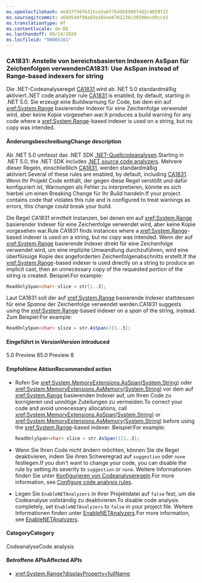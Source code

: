 ```yaml
---
ms.openlocfilehash: 4e937f56f6315ce2abf76dd56989f4d2c4059f22
ms.sourcegitcommit: a69d548f90a03e105ee6701236c38390ecd9ccd1
ms.translationtype: HT
ms.contentlocale: de-DE
ms.lasthandoff: 09/14/2020
ms.locfileid: "90065161"
---
```

### <a name="ca1831-use-asspan-instead-of-range-based-indexers-for-string"></a><span data-ttu-id="f16b1-101">CA1831: Anstelle von bereichsbasierten Indexern AsSpan für Zeichenfolgen verwenden</span><span class="sxs-lookup"><span data-stu-id="f16b1-101">CA1831: Use AsSpan instead of Range-based indexers for string</span></span>

<span data-ttu-id="f16b1-102">Die .NET-Codeanalyseregel [CA1831](/visualstudio/code-quality/ca1831) wird ab .NET 5.0 standardmäßig aktiviert.</span><span class="sxs-lookup"><span data-stu-id="f16b1-102">.NET code analyzer rule [CA1831](/visualstudio/code-quality/ca1831) is enabled, by default, starting in .NET 5.0.</span></span> <span data-ttu-id="f16b1-103">Sie erzeugt eine Buildwarnung für Code, bei dem ein auf <xref:System.Range> basierender Indexer für eine Zeichenfolge verwendet wird, aber keine Kopie vorgesehen war.</span><span class="sxs-lookup"><span data-stu-id="f16b1-103">It produces a build warning for any code where a <xref:System.Range>-based indexer is used on a string, but no copy was intended.</span></span>

#### <a name="change-description"></a><span data-ttu-id="f16b1-104">Änderungsbeschreibung</span><span class="sxs-lookup"><span data-stu-id="f16b1-104">Change description</span></span>

<span data-ttu-id="f16b1-105">Ab .NET 5.0 umfasst das .NET SDK [.NET-Quellcodeanalysen](../../../../docs/fundamentals/productivity/code-analysis.md).</span><span class="sxs-lookup"><span data-stu-id="f16b1-105">Starting in .NET 5.0, the .NET SDK includes [.NET source code analyzers](../../../../docs/fundamentals/productivity/code-analysis.md).</span></span> <span data-ttu-id="f16b1-106">Mehrere dieser Regeln, einschließlich [CA1831](/visualstudio/code-quality/ca1831), werden standardmäßig aktiviert.</span><span class="sxs-lookup"><span data-stu-id="f16b1-106">Several of these rules are enabled, by default, including [CA1831](/visualstudio/code-quality/ca1831).</span></span> <span data-ttu-id="f16b1-107">Wenn Ihr Projekt Code enthält, der gegen diese Regel verstößt und dafür konfiguriert ist, Warnungen als Fehler zu interpretieren, könnte es sich hierbei um einen Breaking Change für Ihr Build handeln.</span><span class="sxs-lookup"><span data-stu-id="f16b1-107">If your project contains code that violates this rule and is configured to treat warnings as errors, this change could break your build.</span></span>

<span data-ttu-id="f16b1-108">Die Regel CA1831 ermittelt Instanzen, bei denen ein auf <xref:System.Range> basierender Indexer für eine Zeichenfolge verwendet wird, aber keine Kopie vorgesehen war.</span><span class="sxs-lookup"><span data-stu-id="f16b1-108">Rule CA1831 finds instances where a <xref:System.Range>-based indexer is used on a string, but no copy was intended.</span></span> <span data-ttu-id="f16b1-109">Wenn der auf <xref:System.Range> basierende Indexer direkt für eine Zeichenfolge verwendet wird, um eine implizite Umwandlung durchzuführen, wird eine überflüssige Kopie des angeforderten Zeichenfolgenabschnitts erstellt.</span><span class="sxs-lookup"><span data-stu-id="f16b1-109">If the <xref:System.Range>-based indexer is used directly on a string to produce an implicit cast, then an unnecessary copy of the requested portion of the string is created.</span></span> <span data-ttu-id="f16b1-110">Beispiel:</span><span class="sxs-lookup"><span data-stu-id="f16b1-110">For example:</span></span>

```csharp
ReadOnlySpan<char> slice = str[1..3];
```

<span data-ttu-id="f16b1-111">Laut CA1831 soll der auf <xref:System.Range> basierende Indexer stattdessen für eine *Spanne* der Zeichenfolge verwendet werden.</span><span class="sxs-lookup"><span data-stu-id="f16b1-111">CA1831 suggests using the <xref:System.Range>-based indexer on a *span* of the string, instead.</span></span> <span data-ttu-id="f16b1-112">Zum Beispiel:</span><span class="sxs-lookup"><span data-stu-id="f16b1-112">For example:</span></span>

```csharp
ReadOnlySpan<char> slice = str.AsSpan()[1..3];
```

#### <a name="version-introduced"></a><span data-ttu-id="f16b1-113">Eingeführt in Version</span><span class="sxs-lookup"><span data-stu-id="f16b1-113">Version introduced</span></span>

<span data-ttu-id="f16b1-114">5.0 Preview 8</span><span class="sxs-lookup"><span data-stu-id="f16b1-114">5.0 Preview 8</span></span>

#### <a name="recommended-action"></a><span data-ttu-id="f16b1-115">Empfohlene Aktion</span><span class="sxs-lookup"><span data-stu-id="f16b1-115">Recommended action</span></span>

- <span data-ttu-id="f16b1-116">Rufen Sie <xref:System.MemoryExtensions.AsSpan(System.String)> oder <xref:System.MemoryExtensions.AsMemory(System.String)> vor dem auf <xref:System.Range> basierenden Indexer auf, um Ihren Code zu korrigieren und unnötige Zuteilungen zu vermeiden.</span><span class="sxs-lookup"><span data-stu-id="f16b1-116">To correct your code and avoid unnecessary allocations, call <xref:System.MemoryExtensions.AsSpan(System.String)> or <xref:System.MemoryExtensions.AsMemory(System.String)> before using the <xref:System.Range>-based indexer.</span></span> <span data-ttu-id="f16b1-117">Beispiel:</span><span class="sxs-lookup"><span data-stu-id="f16b1-117">For example:</span></span>

  ```csharp
  ReadOnlySpan<char> slice = str.AsSpan()[1..3];
  ```

- <span data-ttu-id="f16b1-118">Wenn Sie Ihren Code nicht ändern möchten, können Sie die Regel deaktivieren, indem Sie ihren Schweregrad auf `suggestion` oder `none` festlegen.</span><span class="sxs-lookup"><span data-stu-id="f16b1-118">If you don't want to change your code, you can disable the rule by setting its severity to `suggestion` or `none`.</span></span> <span data-ttu-id="f16b1-119">Weitere Informationen finden Sie unter [Konfigurieren von Codeanalyseregeln](../../../../docs/fundamentals/productivity/configure-code-analysis-rules.md).</span><span class="sxs-lookup"><span data-stu-id="f16b1-119">For more information, see [Configure code analysis rules](../../../../docs/fundamentals/productivity/configure-code-analysis-rules.md).</span></span>

- <span data-ttu-id="f16b1-120">Legen Sie `EnableNETAnalyzers` in Ihrer Projektdatei auf `false` fest, um die Codeanalyse vollständig zu deaktivieren.</span><span class="sxs-lookup"><span data-stu-id="f16b1-120">To disable code analysis completely, set `EnableNETAnalyzers` to `false` in your project file.</span></span> <span data-ttu-id="f16b1-121">Weitere Informationen finden unter [EnableNETAnalyzers](../../../../docs/core/project-sdk/msbuild-props.md#enablenetanalyzers).</span><span class="sxs-lookup"><span data-stu-id="f16b1-121">For more information, see [EnableNETAnalyzers](../../../../docs/core/project-sdk/msbuild-props.md#enablenetanalyzers).</span></span>

#### <a name="category"></a><span data-ttu-id="f16b1-122">Category</span><span class="sxs-lookup"><span data-stu-id="f16b1-122">Category</span></span>

<span data-ttu-id="f16b1-123">Codeanalyse</span><span class="sxs-lookup"><span data-stu-id="f16b1-123">Code analysis</span></span>

#### <a name="affected-apis"></a><span data-ttu-id="f16b1-124">Betroffene APIs</span><span class="sxs-lookup"><span data-stu-id="f16b1-124">Affected APIs</span></span>

- <xref:System.Range?displayProperty=fullName>

<!--

#### Affected APIs

- `T:System.Range`

-->
